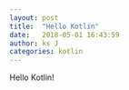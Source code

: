 ```yaml
---
layout: post
title:  "Hello Kotlin"
date:   2018-05-01 16:43:59
author: ks J
categories: kotlin
---
```



Hello Kotlin!